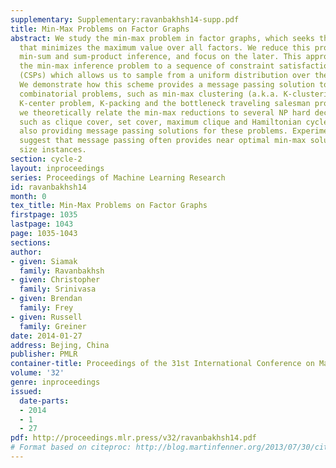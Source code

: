 ```yaml
---
supplementary: Supplementary:ravanbakhsh14-supp.pdf
title: Min-Max Problems on Factor Graphs
abstract: We study the min-max problem in factor graphs, which seeks the assignment
  that minimizes the maximum value over all factors. We reduce this problem to both
  min-sum and sum-product inference, and focus on the later. This approach reduces
  the min-max inference problem to a sequence of constraint satisfaction problems
  (CSPs) which allows us to sample from a uniform distribution over the set of solutions.
  We demonstrate how this scheme provides a message passing solution to several NP-hard
  combinatorial problems, such as min-max clustering (a.k.a. K-clustering), the asymmetric
  K-center problem, K-packing and the bottleneck traveling salesman problem. Furthermore
  we theoretically relate the min-max reductions to several NP hard decision problems,
  such as clique cover, set cover, maximum clique and Hamiltonian cycle, therefore
  also providing message passing solutions for these problems. Experimental results
  suggest that message passing often provides near optimal min-max solutions for moderate
  size instances.
section: cycle-2
layout: inproceedings
series: Proceedings of Machine Learning Research
id: ravanbakhsh14
month: 0
tex_title: Min-Max Problems on Factor Graphs
firstpage: 1035
lastpage: 1043
page: 1035-1043
sections: 
author:
- given: Siamak
  family: Ravanbakhsh
- given: Christopher
  family: Srinivasa
- given: Brendan
  family: Frey
- given: Russell
  family: Greiner
date: 2014-01-27
address: Bejing, China
publisher: PMLR
container-title: Proceedings of the 31st International Conference on Machine Learning
volume: '32'
genre: inproceedings
issued:
  date-parts:
  - 2014
  - 1
  - 27
pdf: http://proceedings.mlr.press/v32/ravanbakhsh14.pdf
# Format based on citeproc: http://blog.martinfenner.org/2013/07/30/citeproc-yaml-for-bibliographies/
---
```

